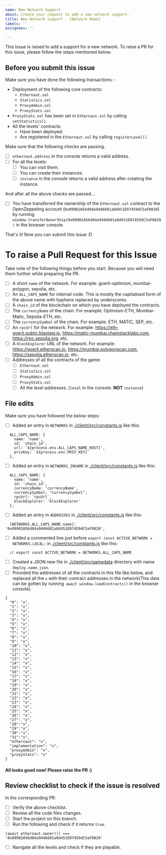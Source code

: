 ```yaml
---
name: New Network Support
about: Create your request to add a new network support.
title: New Network Support - [Network Name]
labels: ''
assignees: ''

---
```


This Issue is raised to add a support for a new network. To raise a PR for this issue, please follow the steps mentioned below.

## Before you submit this issue

Make sure you have done the following transactions -
- Deployment of the following core contracts:
  - `Ethernaut.sol`
  - `Statistics.sol`
  - `ProxyAdmin.sol`
  - `ProxyStats.sol`
- `ProxyStats.sol` has been set in `Ethernaut.sol` by calling `setStatistics()`.
- All the levels' contracts:
  - Have been deployed.
  - Are registered in the `Ethernaut.sol` by calling `registerLevel()`.

Make sure that the following checks are passing.
- [ ] `ethernaut.address` in the console returns a valid address.
- [ ] For all the levels:
  - [ ] You can visit them.
  - [ ] You can create their instances.
  - [ ] `instance` in the console returns a valid address after creating the instance.

And after all the above checks are passed...
- [ ] You have transferred the ownership of the `Ethernaut.sol` contract to the OpenZeppeling account (`0x09902A56d04a9446601a0d451E07459dC5aF0820`) by running `window.transferOwnerShip(0x09902A56d04a9446601a0d451E07459dC5aF0820)` in the browser console.

That's it! Now you can submit this issue :D

# To raise a Pull Request for this Issue

Take note of the following things before you start. Because you will need them further while preparing the PR.
- [ ] A short `name` of the network. For example: goerli-optimism, mumbai-polygon, sepolia, etc.
- [ ] An `ALL_CAPS_NAME` for internal code. This is mostly the capitalised form of the above name with hyphens replaced by underscores.
- [ ] A `chain_id` of the blockchain on which you have deployed the contracts.
- [ ] The `currencyName` of the chain. For example: Optimism-ETH, Mumbai-Matic, Sepolia-ETH, etc. 
- [ ] The `currencySymbol` of the chain. For example: ETH, MATIC, SEP, etc.
- [ ] An `rpcUrl` for the network. For example: https://eth-goerli.public.blastapi.io, https://matic-mumbai.chainstacklabs.com, https://rpc.sepolia.org, etc.
- [ ] A `blockExplorer` URL of the network. For example: https://goerli.etherscan.io, https://mumbai.polygonscan.com, https://sepolia.etherscan.io, etc.
- [ ] Addresses of all the contracts of the game:
  - [ ] `Ethernaut.sol`
  - [ ] `Statistics.sol`
  - [ ] `ProxyAdmin.sol`
  - [ ] `ProxyStats.sol`
  - [ ] All the level addresses. (`level` in the console. **NOT** `instance`)

## File edits

Make sure you have followed the below steps:

- [ ] Added an entry in `NETWORKS` in [./client/src/constants.js](./client/src/constants.js) like this:
```
  ALL_CAPS_NAME: {
    name: 'name',
    id: 'chain_id',
    url: `${process.env.ALL_CAPS_NAME_HOST}`,
    privKey: `${process.env.PRIV_KEY}`
  },
```
- [ ] Added an entry in `NETWORKS_INGAME` in [./client/src/constants.js](./client/src/constants.js) like this:
```
  ALL_CAPS_NAME: {
    name: 'name',
    id: 'chain_id',
    currencyName: 'currencyName',
    currencySymbol: "currencySymbol",
    rpcUrl: `rpcUrl`,
    blockExplorer: 'blockExplorer'
  },
```
- [ ] Added an entry in `ADDRESSES` in [./client/src/constants.js](./client/src/constants.js) like this:
```
  [NETWORKS.ALL_CAPS_NAME.name]: '0x09902A56d04a9446601a0d451E07459dC5aF0820',
```
- [ ] Added a commented line just before `export const ACTIVE_NETWORK = NETWORKS.LOCAL;` in [./client/src/constants.js](./client/src/constants.js) like this:
```
  // export const ACTIVE_NETWORK = NETWORKS.ALL_CAPS_NAME
```
- [ ] Created a JSON new file in [./client/src/gamedata](./client/src/gamedata) directory with name `deploy.name.json`.
- [ ] Provided the addresses of all the contracts in this file like below, and replaced all the `x` with their contract addresses in the network(This data can be gotten by running` await window.loadContracts()` in the browser console).
```
{
  "0": "x",
  "1": "x",
  "2": "x",
  "3": "x",
  "4": "x",
  "5": "x",
  "6": "x",
  "7": "x",
  "8": "x",
  "9": "x",
  "10": "x",
  "11": "x",
  "12": "x",
  "13": "x",
  "14": "x",
  "15": "x",
  "16": "x",
  "17": "x",
  "18": "x",
  "19": "x",
  "20": "x",
  "21": "x",
  "22": "x",
  "23": "x",
  "24": "x",
  "25": "x",
  "26": "x",
  "27": "x",
  "28":"x",
  "29":"x",
  "30":"x",
  "31":"x",
  "ethernaut": "x",
  "implementation": "x",
  "proxyAdmin": "x",
  "proxyStats": "x"
}
```

#### All looks good now! Please raise the PR :)


## Review checklist to check if the issue is resolved
In the corresponding PR:
- [ ] Verify the above checklist.
- [ ] Review all the code files changes.
- [ ] Start the project on this branch.
- [ ] Run the following and check if it returns `true`.
```
(await ethernaut.owner()) === '0x09902A56d04a9446601a0d451E07459dC5aF0820'
``` 
- [ ] Navigate all the levels and check if they are playable.
